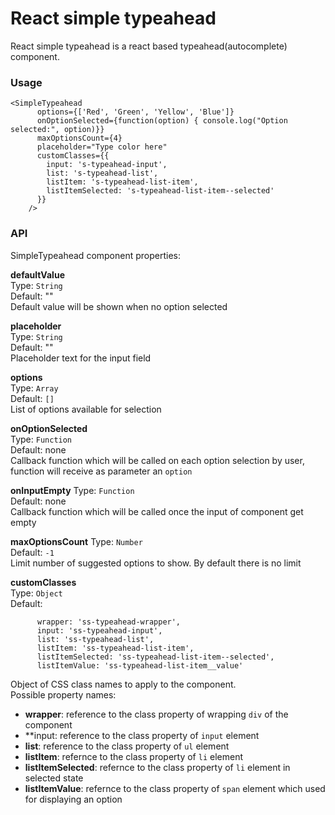 # React simple typeahead

React simple typeahead is a react based typeahead(autocomplete) component.

### Usage
```
<SimpleTypeahead
      options={['Red', 'Green', 'Yellow', 'Blue']}
      onOptionSelected={function(option) { console.log("Option selected:", option)}}
      maxOptionsCount={4}
      placeholder="Type color here"
      customClasses={{
        input: 's-typeahead-input',
        list: 's-typeahead-list',
        listItem: 's-typeahead-list-item',
        listItemSelected: 's-typeahead-list-item--selected'
      }}
    />
```

### API
SimpleTypeahead component properties:  

**defaultValue**  
Type: `String`  
Default: ""  
Default value will be shown when no option selected

**placeholder**  
Type: `String`  
Default: ""  
Placeholder text for the input field

**options**  
Type: `Array`  
Default: `[]`  
List of options available for selection  

**onOptionSelected**  
Type: `Function`  
Default: none  
Callback function which will be called on each option selection by user, function will receive as parameter an `option`

**onInputEmpty**
Type: `Function`  
Default: none  
Callback function which will be called once the input of component get empty

**maxOptionsCount**
Type: `Number`  
Default: `-1`  
Limit number of suggested options to show. By default there is no limit

**customClasses**  
Type: `Object`  
Default: 
```
      wrapper: 'ss-typeahead-wrapper',
      input: 'ss-typeahead-input',
      list: 'ss-typeahead-list',
      listItem: 'ss-typeahead-list-item',
      listItemSelected: 'ss-typeahead-list-item--selected',
      listItemValue: 'ss-typeahead-list-item__value'
```
Object of CSS class names to apply to the component.  
Possible property names:  
- **wrapper**: reference to the class property of wrapping `div` of the component
- **input: reference to the class property of `input` element
- **list**: reference to the class property of `ul` element  
- **listItem**: refernce to the class property of `li` element
- **listItemSelected**: refernce to the class property of `li` element in selected state
- **listItemValue**: refernce to the class property of `span` element which used for displaying an option  
